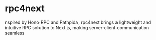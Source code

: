 # rpc4next
nspired by Hono RPC and Pathpida, rpc4next brings a lightweight and intuitive RPC solution to Next.js, making server-client communication seamless
